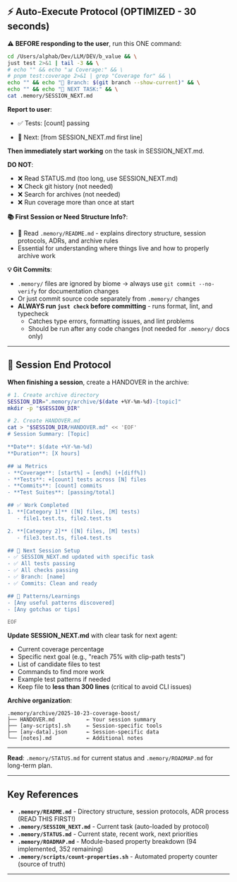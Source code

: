 ## ⚡ Auto-Execute Protocol (OPTIMIZED - 30 seconds)

⚠️ **BEFORE responding to the user**, run this ONE command:

```bash
cd /Users/alphab/Dev/LLM/DEV/b_value && \
just test 2>&1 | tail -3 && \
# echo "" && echo "📊 Coverage:" && \
# pnpm test:coverage 2>&1 | grep "Coverage for" && \
echo "" && echo "📁 Branch: $(git branch --show-current)" && \
echo "" && echo "🎯 NEXT TASK:" && \
cat .memory/SESSION_NEXT.md
```

**Report to user**:
- ✅ Tests: [count] passing
<!-- - 📊 Coverage: [XX.XX]% -->
- 🎯 Next: [from SESSION_NEXT.md first line]

**Then immediately start working** on the task in SESSION_NEXT.md.

**DO NOT**:
- ❌ Read STATUS.md (too long, use SESSION_NEXT.md)
- ❌ Check git history (not needed)
- ❌ Search for archives (not needed)
- ❌ Run coverage more than once at start

**📚 First Session or Need Structure Info?**:
- 📖 Read `.memory/README.md` - explains directory structure, session protocols, ADRs, and archive rules
- Essential for understanding where things live and how to properly archive work

**💡 Git Commits**:
- `.memory/` files are ignored by biome → always use `git commit --no-verify` for documentation changes
- Or just commit source code separately from `.memory/` changes
- **ALWAYS run `just check` before committing** - runs format, lint, and typecheck
  - Catches type errors, formatting issues, and lint problems
  - Should be run after any code changes (not needed for `.memory/` docs only)

---

## 📝 Session End Protocol

**When finishing a session**, create a HANDOVER in the archive:

```bash
# 1. Create archive directory
SESSION_DIR=".memory/archive/$(date +%Y-%m-%d)-[topic]"
mkdir -p "$SESSION_DIR"

# 2. Create HANDOVER.md
cat > "$SESSION_DIR/HANDOVER.md" << 'EOF'
# Session Summary: [Topic]

**Date**: $(date +%Y-%m-%d)
**Duration**: [X hours]

## 📊 Metrics
- **Coverage**: [start%] → [end%] (+[diff%])
- **Tests**: +[count] tests across [N] files
- **Commits**: [count] commits
- **Test Suites**: [passing/total]

## ✅ Work Completed
1. **[Category 1]** ([N] files, [M] tests)
   - file1.test.ts, file2.test.ts

2. **[Category 2]** ([N] files, [M] tests)
   - file3.test.ts, file4.test.ts

## 🎯 Next Session Setup
- ✅ SESSION_NEXT.md updated with specific task
- ✅ All tests passing
- ✅ All checks passing
- ✅ Branch: [name]
- ✅ Commits: Clean and ready

## 🔧 Patterns/Learnings
- [Any useful patterns discovered]
- [Any gotchas or tips]

EOF
```

**Update SESSION_NEXT.md** with clear task for next agent:
- Current coverage percentage
- Specific next goal (e.g., "reach 75% with clip-path tests")
- List of candidate files to test
- Commands to find more work
- Example test patterns if needed
- Keep file to **less than 300 lines** (critical to avoid CLI issues)

**Archive organization**:

```
.memory/archive/2025-10-23-coverage-boost/
├── HANDOVER.md          ← Your session summary
├── [any-scripts].sh     ← Session-specific tools
├── [any-data].json      ← Session-specific data
└── [notes].md           ← Additional notes
```

---

**Read**: `.memory/STATUS.md` for current status and `.memory/ROADMAP.md` for long-term plan.

---

## Key References

- **`.memory/README.md`** - Directory structure, session protocols, ADR process (READ THIS FIRST!)
- **`.memory/SESSION_NEXT.md`** - Current task (auto-loaded by protocol)
- **`.memory/STATUS.md`** - Current state, recent work, next priorities
- **`.memory/ROADMAP.md`** - Module-based property breakdown (94 implemented, 352 remaining)
- **`.memory/scripts/count-properties.sh`** - Automated property counter (source of truth)

---
